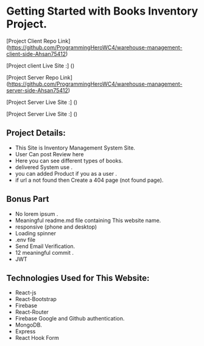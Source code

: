 # Getting Started with Books Inventory Project.

[Project Client Repo Link] (https://github.com/ProgrammingHeroWC4/warehouse-management-client-side-Ahsan75412) 

[Project client Live Site :] ()

[Project Server Repo Link] (https://github.com/ProgrammingHeroWC4/warehouse-management-server-side-Ahsan75412) 

[Project Server Live Site :] ()

[Project Server Live Site :] ()


## Project Details:

* This Site is Inventory Management System Site.
* User Can post Review here
* Here you can see different types of books.
* delivered System use .
* you can added Product if you as a user .
* if url a not found then Create a 404 page (not found page).


## Bonus Part 
* No lorem ipsum .
* Meaningful readme.md file containing This website name.
* responsive (phone and desktop)
* Loading spinner
* .env file 
* Send Email Verification.
* 12 meaningful commit .
* JWT

## Technologies Used for This Website:
 
 * React-js
 * React-Bootstrap 
 * Firebase
 * React-Router
 * Firebase Google and Github authentication.
 * MongoDB.
 * Express
 * React Hook Form